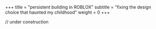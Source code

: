 +++
title = "persistent building in ROBLOX"
subtitle = "fixing the design choice that haunted my childhood"
weight = 0
+++

// under construction